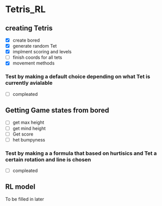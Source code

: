 # Tetris_RL

## creating Tetris
- [x] create bored
- [X] generate random Tet 
- [X] implment scoring and levels 
- [ ] finish coords for all tets
- [X] movement methods
### Test by making a default choice depending on what Tet is currently avialable 
- [ ] compleated

## Getting Game states from bored 
- [ ] get max height
- [ ] get mind height
- [ ] Get score 
- [ ] het bumpyness 

### Test by making a a formula that based on hurtisics and Tet a certain rotation and line is chosen
- [ ] compleated

## RL model
To be filled in later 

